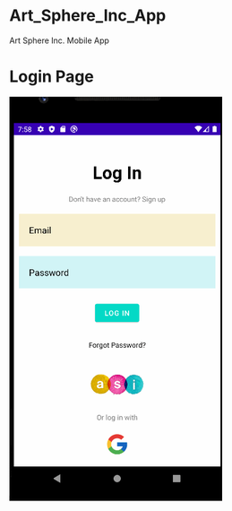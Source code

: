 # Art_Sphere_Inc_App
Art Sphere Inc. Mobile App

# Login Page
![](https://github.com/PrithviRana1/Art_Sphere_Inc_App/blob/master/login.gif)
